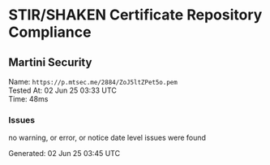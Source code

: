 # STIR/SHAKEN Certificate Repository Compliance

## Martini Security

Name: `https://p.mtsec.me/2884/ZoJ5ltZPet5o.pem`\
Tested At: 02 Jun 25 03:33 UTC\
Time: 48ms

### Issues

no warning, or error, or notice date level issues were found

Generated: 02 Jun 25 03:45 UTC